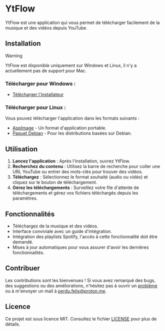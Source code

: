 # YtFlow

YtFlow est une application qui vous permet de télécharger facilement de la musique et des vidéos depuis YouTube.

## Installation

> [!WARNING]
> YtFlow est disponible uniquement sur Windows et Linux, il n'y a actuellement pas de support pour Mac.

### Télécharger pour Windows :
- [Télécharger l'installateur](https://github.com/git-psi/YtFlow/releases/latest/download/YtFlow-Setup-windows.exe)

### Télécharger pour Linux :
Vous pouvez télécharger l'application dans les formats suivants :
- [AppImage](https://github.com/git-psi/YtFlow/releases/latest/download/YtFlow.AppImage) - Un format d'application portable.
- [Paquet Debian](https://github.com/git-psi/YtFlow/releases/latest/download/YtFlow.deb) - Pour les distributions basées sur Debian.

## Utilisation

1. **Lancez l'application** : Après l'installation, ouvrez YtFlow.
2. **Recherchez du contenu** : Utilisez la barre de recherche pour coller une URL YouTube ou entrer des mots-clés pour trouver des vidéos.
3. **Téléchargez** : Sélectionnez le format souhaité (audio ou vidéo) et cliquez sur le bouton de téléchargement.
4. **Gérez les téléchargements** : Surveillez votre file d'attente de téléchargements et gérez vos fichiers téléchargés depuis les paramètres.

## Fonctionnalités

- Téléchargez de la musique et des vidéos.
- Interface conviviale avec un guide d'intégration.
- Intégration des playlists Spotify, l'accés à cette fonctionnalité doit être demandé.
- Mises à jour automatiques pour vous assurer d'avoir les dernières fonctionnalités.

## Contribuer

Les contributions sont les bienvenues ! Si vous avez remarqué des bugs, des suggestions ou des améliorations, n'hésitez pas à ouvrir un [problème](https://github.com/git-psi/YtFlow/issues) ou à m'envoyer un mail à perdu.felix@proton.me.

## Licence

Ce projet est sous licence MIT. Consultez le fichier [LICENSE](LICENSE) pour plus de détails.